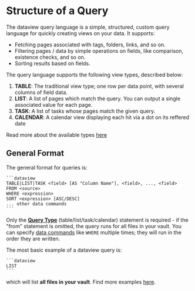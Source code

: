 # Structure of a Query

The dataview query language is a simple, structured, custom query language for quickly creating views on your data. It
supports:

- Fetching pages associated with tags, folders, links, and so on.
- Filtering pages / data by simple operations on fields, like comparison, existence checks, and so on.
- Sorting results based on fields.

The query language supports the following view types, described below:

1. **TABLE**: The traditional view type; one row per data point, with several columns of field data.
2. **LIST**: A list of pages which match the query. You can output a single associated value for each page.
3. **TASK**: A list of tasks whose pages match the given query.
4. **CALENDAR**: A calendar view displaying each hit via a dot on its reffered date

Read more about the available types [here](./query-types.md)

## General Format

The general format for queries is:

~~~
```dataview
TABLE|LIST|TASK <field> [AS "Column Name"], <field>, ..., <field> 
FROM <source>
WHERE <expression>
SORT <expression> [ASC/DESC]
... other data commands
```
~~~

Only the [**Query Type**](./query-types.md) (table/list/task/calendar) statement is required - if the "from" statement is omitted, the query runs for all files in
your vault. You can specify [data commands](./data-commands.md) like `WHERE` multiple times; they will run in the order they are written. 

The most basic example of a dataview query is:

~~~
```dataview
LIST
```
~~~

which will list **all files in your vault**. Find more examples [here](../resources/examples.md).